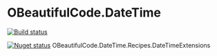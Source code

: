 # OBeautifulCode.DateTime

[![Build status](https://ci.appveyor.com/api/projects/status/qj8q6v0fjn81n430?svg=true)](https://ci.appveyor.com/project/SurajGupta/obeautifulcode-datetime)

[![Nuget status](https://img.shields.io/nuget/v/OBeautifulCode.DateTime.Recipes.DateTimeExtensions.svg)](https://www.nuget.org/packages/OBeautifulCode.DateTime.Recipes.DateTimeExtensions)  OBeautifulCode.DateTime.Recipes.DateTimeExtensions